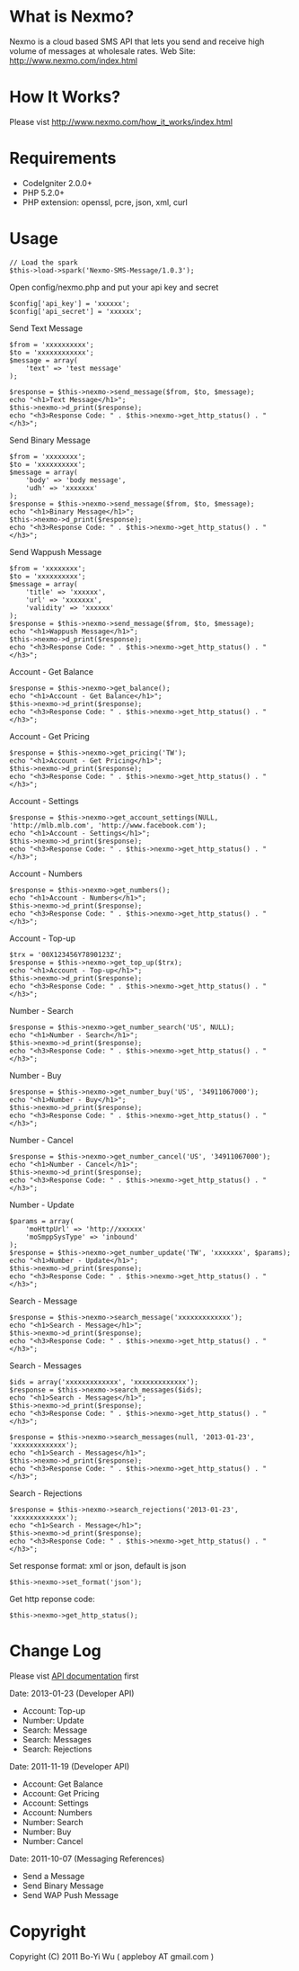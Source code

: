 What is Nexmo?
=======================

Nexmo is a cloud based SMS API that lets you send
and receive high volume of messages at wholesale rates.
Web Site: http://www.nexmo.com/index.html

How It Works?
=======================

Please vist http://www.nexmo.com/how_it_works/index.html

Requirements
=======================

* CodeIgniter 2.0.0+
* PHP 5.2.0+
* PHP extension: openssl, pcre, json, xml, curl

Usage
=======================

    // Load the spark
    $this->load->spark('Nexmo-SMS-Message/1.0.3');

Open config/nexmo.php and put your api key and secret

    $config['api_key'] = 'xxxxxx';
    $config['api_secret'] = 'xxxxxx';

Send Text Message

    $from = 'xxxxxxxxxx';
    $to = 'xxxxxxxxxxxx';
    $message = array(
        'text' => 'test message'
    );

    $response = $this->nexmo->send_message($from, $to, $message);
    echo "<h1>Text Message</h1>";
    $this->nexmo->d_print($response);
    echo "<h3>Response Code: " . $this->nexmo->get_http_status() . "</h3>";

Send Binary Message

    $from = 'xxxxxxxx';
    $to = 'xxxxxxxxxx';
    $message = array(
        'body' => 'body message',
        'udh' => 'xxxxxxx'
    );
    $response = $this->nexmo->send_message($from, $to, $message);
    echo "<h1>Binary Message</h1>";
    $this->nexmo->d_print($response);
    echo "<h3>Response Code: " . $this->nexmo->get_http_status() . "</h3>";

Send Wappush Message

    $from = 'xxxxxxxx';
    $to = 'xxxxxxxxxx';
    $message = array(
        'title' => 'xxxxxx',
        'url' => 'xxxxxxx',
        'validity' => 'xxxxxx'
    );
    $response = $this->nexmo->send_message($from, $to, $message);
    echo "<h1>Wappush Message</h1>";
    $this->nexmo->d_print($response);
    echo "<h3>Response Code: " . $this->nexmo->get_http_status() . "</h3>";

Account - Get Balance

    $response = $this->nexmo->get_balance();
    echo "<h1>Account - Get Balance</h1>";
    $this->nexmo->d_print($response);
    echo "<h3>Response Code: " . $this->nexmo->get_http_status() . "</h3>";

Account - Get Pricing

    $response = $this->nexmo->get_pricing('TW');
    echo "<h1>Account - Get Pricing</h1>";
    $this->nexmo->d_print($response);
    echo "<h3>Response Code: " . $this->nexmo->get_http_status() . "</h3>";

Account - Settings

    $response = $this->nexmo->get_account_settings(NULL, 'http://mlb.mlb.com', 'http://www.facebook.com');
    echo "<h1>Account - Settings</h1>";
    $this->nexmo->d_print($response);
    echo "<h3>Response Code: " . $this->nexmo->get_http_status() . "</h3>";

Account - Numbers

    $response = $this->nexmo->get_numbers();
    echo "<h1>Account - Numbers</h1>";
    $this->nexmo->d_print($response);
    echo "<h3>Response Code: " . $this->nexmo->get_http_status() . "</h3>";

Account - Top-up

    $trx = '00X123456Y7890123Z';
    $response = $this->nexmo->get_top_up($trx);
    echo "<h1>Account - Top-up</h1>";
    $this->nexmo->d_print($response);
    echo "<h3>Response Code: " . $this->nexmo->get_http_status() . "</h3>";

Number - Search

    $response = $this->nexmo->get_number_search('US', NULL);
    echo "<h1>Number - Search</h1>";
    $this->nexmo->d_print($response);
    echo "<h3>Response Code: " . $this->nexmo->get_http_status() . "</h3>";

Number - Buy

    $response = $this->nexmo->get_number_buy('US', '34911067000');
    echo "<h1>Number - Buy</h1>";
    $this->nexmo->d_print($response);
    echo "<h3>Response Code: " . $this->nexmo->get_http_status() . "</h3>";

Number - Cancel

    $response = $this->nexmo->get_number_cancel('US', '34911067000');
    echo "<h1>Number - Cancel</h1>";
    $this->nexmo->d_print($response);
    echo "<h3>Response Code: " . $this->nexmo->get_http_status() . "</h3>";

Number - Update

    $params = array(
        'moHttpUrl' => 'http://xxxxxx'
        'moSmppSysType' => 'inbound'
    );
    $response = $this->nexmo->get_number_update('TW', 'xxxxxxx', $params);
    echo "<h1>Number - Update</h1>";
    $this->nexmo->d_print($response);
    echo "<h3>Response Code: " . $this->nexmo->get_http_status() . "</h3>";

Search - Message

    $response = $this->nexmo->search_message('xxxxxxxxxxxxx');
    echo "<h1>Search - Message</h1>";
    $this->nexmo->d_print($response);
    echo "<h3>Response Code: " . $this->nexmo->get_http_status() . "</h3>";

Search - Messages

    $ids = array('xxxxxxxxxxxxx', 'xxxxxxxxxxxxx');
    $response = $this->nexmo->search_messages($ids);
    echo "<h1>Search - Messages</h1>";
    $this->nexmo->d_print($response);
    echo "<h3>Response Code: " . $this->nexmo->get_http_status() . "</h3>";

    $response = $this->nexmo->search_messages(null, '2013-01-23', 'xxxxxxxxxxxxx');
    echo "<h1>Search - Messages</h1>";
    $this->nexmo->d_print($response);
    echo "<h3>Response Code: " . $this->nexmo->get_http_status() . "</h3>";

Search - Rejections

    $response = $this->nexmo->search_rejections('2013-01-23', 'xxxxxxxxxxxxx');
    echo "<h1>Search - Message</h1>";
    $this->nexmo->d_print($response);
    echo "<h3>Response Code: " . $this->nexmo->get_http_status() . "</h3>";

Set response format: xml or json, default is json

    $this->nexmo->set_format('json');

Get http reponse code:

    $this->nexmo->get_http_status();

Change Log
=======================
Please vist [API documentation](http://nexmo.com/documentation/index.html) first

Date: 2013-01-23 (Developer API)

* Account: Top-up
* Number: Update
* Search: Message
* Search: Messages
* Search: Rejections

Date: 2011-11-19 (Developer API)

* Account: Get Balance
* Account: Get Pricing
* Account: Settings
* Account: Numbers
* Number: Search
* Number: Buy
* Number: Cancel

Date: 2011-10-07 (Messaging References)

* Send a Message
* Send Binary Message
* Send WAP Push Message

Copyright
=======================

Copyright (C) 2011 Bo-Yi Wu ( appleboy AT gmail.com )

